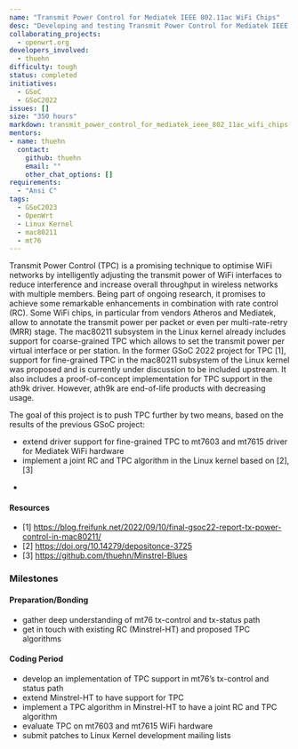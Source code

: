 ```yaml
---
name: "Transmit Power Control for Mediatek IEEE 802.11ac WiFi Chips"
desc: "Developing and testing Transmit Power Control for Mediatek IEEE 802.11ac (VHT) WiFi Chips"
collaborating_projects:
  - openwrt.org
developers_involved:
  - thuehn
difficulty: tough
status: completed
initiatives:
  - GSoC
  - GSoC2022
issues: [] 
size: "350 hours"
markdown: transmit_power_control_for_mediatek_ieee_802_11ac_wifi_chips.md
mentors:
- name: thuehn
  contact:
    github: thuehn
    email: ""
    other_chat_options: []
requirements:
  - "Ansi C"
tags:
  - GSoC2023
  - OpenWrt
  - Linux Kernel
  - mac80211
  - mt76
---
```


Transmit Power Control (TPC) is a promising technique to optimise WiFi networks by intelligently adjusting the transmit power of WiFi interfaces to reduce interference and increase overall throughput in wireless networks with multiple members. Being part of ongoing research, it promises to achieve some remarkable enhancements in combination with rate control (RC). Some WiFi chips, in particular from vendors Atheros and Mediatek, allow to annotate the transmit power per packet or even per multi-rate-retry (MRR) stage.
The mac80211 subsystem in the Linux kernel already includes support for coarse-grained TPC which allows to set the transmit power per virtual interface or per station. In the former GSoC 2022 project for TPC [1], support for fine-grained TPC in the mac80211 subsystem of the Linux kernel was proposed and is currently under discussion to be included upstream. It also includes a proof-of-concept implementation for TPC support in the ath9k driver. However, ath9k are end-of-life products with decreasing usage.

The goal of this project is to push TPC further by two means, based on the results of the previous GSoC project:
* extend driver support for fine-grained TPC to mt7603 and mt7615 driver for Mediatek WiFi hardware
* implement a joint RC and TPC algorithm in the Linux kernel based on [2], [3]

-

#### Resources

* [1] https://blog.freifunk.net/2022/09/10/final-gsoc22-report-tx-power-control-in-mac80211/
* [2] https://doi.org/10.14279/depositonce-3725
* [3] https://github.com/thuehn/Minstrel-Blues

### Milestones

#### Preparation/Bonding

* gather deep understanding of mt76 tx-control and tx-status path
* get in touch with existing RC (Minstrel-HT) and proposed TPC algorithms

#### Coding Period

* develop an implementation of TPC support in mt76’s tx-control and status path
* extend Minstrel-HT to have support for TPC
* implement a TPC algorithm in Minstrel-HT to have a joint RC and TPC algorithm
* evaluate TPC on mt7603 and mt7615 WiFi hardware
* submit patches to Linux Kernel development mailing lists
